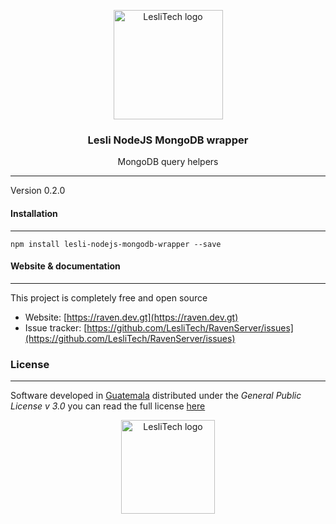 <p align="center">
	<a href="https://www.lesli.tech" target="_blank">
		<img width="175" alt="LesliTech logo" src="https://cdn.lesli.tech/leslitech/brand/leslitech-logo.svg" />
	</a>
</p>

<h3 align="center">Lesli NodeJS MongoDB wrapper</h3>
<p align="center">MongoDB query helpers</p>

<hr/>

Version 0.2.0  


#### Installation
--------
```
npm install lesli-nodejs-mongodb-wrapper --save  
```

#### Website & documentation
-------

This project is completely free and open source

* Website: [https://raven.dev.gt](https://raven.dev.gt)
* Issue tracker: [https://github.com/LesliTech/RavenServer/issues](https://github.com/LesliTech/RavenServer/issues)


### License  
------
Software developed in [Guatemala](http://visitguatemala.com/) distributed under the *General Public License v 3.0* you can read the full license [here](http://www.gnu.org/licenses/gpl-3.0.html)

<p align="center">
	<a href="https://www.lesli.tech" target="_blank">
		<img alt="LesliTech logo" width="150" src="https://cdn.lesli.tech/leslitech/brand/leslitech-logo.svg" />
	</a>
</p>
